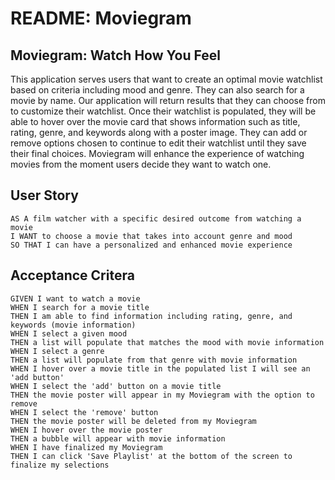 # README: Moviegram

## Moviegram: Watch How You Feel
This application serves users that want to create an optimal movie watchlist based on criteria including mood and genre. They can also search for a movie by name. Our application will return results that they can choose from to customize their watchlist. Once their watchlist is populated, they will be able to hover over the movie card that shows information such as title, rating, genre, and keywords along with a poster image. They can add or remove options chosen to continue to edit their watchlist until they save their final choices. Moviegram will enhance the experience of watching movies from the moment users decide they want to watch one.

## User Story

```
AS A film watcher with a specific desired outcome from watching a movie
I WANT to choose a movie that takes into account genre and mood
SO THAT I can have a personalized and enhanced movie experience
```

## Acceptance Critera
```
GIVEN I want to watch a movie
WHEN I search for a movie title
THEN I am able to find information including rating, genre, and keywords (movie information)
WHEN I select a given mood
THEN a list will populate that matches the mood with movie information
WHEN I select a genre
THEN a list will populate from that genre with movie information
WHEN I hover over a movie title in the populated list I will see an 'add button'
WHEN I select the 'add' button on a movie title
THEN the movie poster will appear in my Moviegram with the option to remove
WHEN I select the 'remove' button
THEN the movie poster will be deleted from my Moviegram
WHEN I hover over the movie poster
THEN a bubble will appear with movie information
WHEN I have finalized my Moviegram
THEN I can click 'Save Playlist' at the bottom of the screen to finalize my selections